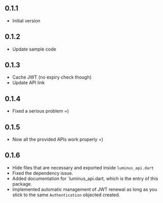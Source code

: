 ## 0.1.1

- Initial version

## 0.1.2

- Update sample code

## 0.1.3

- Cache JWT (no expiry check though)
- Update API link

## 0.1.4

- Fixed a serious problem =)

## 0.1.5

- Now all the provided APIs work properly =)

## 0.1.6

- Hide files that are necessary and exported inside `luminus_api.dart`
- Fixed the dependency issue.
- Added documentation for `luminus_api.dart, which is the entry of this package.
- Implemented automatic management of JWT renewal as long as you stick to the same `Authentication` objected created.